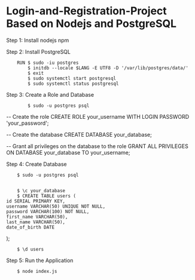 # Login-and-Registration-Project Based on Nodejs and PostgreSQL



Step 1: Install nodejs npm


Step 2: Install PostgreSQL
        
        RUN $ sudo -iu postgres
            $ initdb --locale $LANG -E UTF8 -D '/var/lib/postgres/data/'
            $ exit
            $ sudo systemctl start postgresql
            $ sudo systemctl status postgresql


Step 3: Create a Role and Database
            
            $ sudo -u postgres psql



-- Create the role
CREATE ROLE your_username WITH LOGIN PASSWORD 'your_password';

-- Create the database
CREATE DATABASE your_database;

-- Grant all privileges on the database to the role
GRANT ALL PRIVILEGES ON DATABASE your_database TO your_username;



Step 4: Create Database

        $ sudo -u postgres psql


        $ \c your_database
        $ CREATE TABLE users (
    id SERIAL PRIMARY KEY,
    username VARCHAR(50) UNIQUE NOT NULL,
    password VARCHAR(100) NOT NULL,
    first_name VARCHAR(50),
    last_name VARCHAR(50),
    date_of_birth DATE
);
        
        $ \d users



Step 5: Run the Application
        
        $ node index.js
